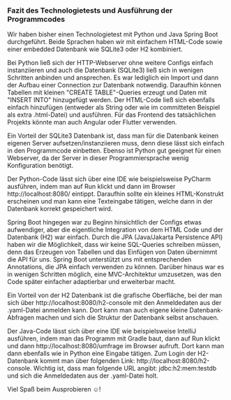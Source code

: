 ### Fazit des Technologietests und Ausführung der Programmcodes

Wir haben bisher einen Technologietest mit Python und Java Spring Boot durchgeführt.
Beide Sprachen haben wir mit einfachem HTML-Code sowie einer embedded Datenbank wie SQLite3 oder H2 kombiniert.

Bei Python ließ sich der HTTP-Webserver ohne weitere Configs einfach instanziieren und auch die Datenbank (SQLite3)
ließ sich in wenigen Schritten anbinden und ansprechen. Es war lediglich ein Import und dann der Aufbau einer Connection
zur Datenbank notwendig. Daraufhin können Tabellen mit kleinen "CREATE TABLE"-Queries erzeugt und Daten mit "INSERT INTO" hinzugefügt werden.
Der HTML-Code ließ sich ebenfalls einfach hinzufügen (entweder als String oder wie im committeten
Beispiel als extra .html-Datei) und ausführen. Für das Frontend des tatsächlichen Projekts könnte man auch Angular oder Flutter verwenden.

Ein Vorteil der SQLite3 Datenbank ist, dass man für die Datenbank keinen eigenen Server aufsetzen/instanziieren muss,
denn diese lässt sich einfach in den Programmcode einbetten. Ebenso ist Python gut geeignet für einen Webserver,
da der Server in dieser Programmiersprache wenig Konfiguration benötigt.

Der Python-Code lässt sich über eine IDE wie beispielsweise PyCharm ausführen, indem man auf Run klickt und dann im Browser http://localhost:8080/ eintippt.
Daraufhin sollte ein kleines HTML-Konstrukt erscheinen und man kann eine Texteingabe tätigen, welche dann in der Datenbank korrekt gespeichert wird.

Spring Boot hingegen war zu Beginn hinsichtlich der Configs etwas aufwendiger, aber die eigentliche Integration
von dem HTML Code und der Datenbank (H2) war einfach. Durch die JPA (Java/Jakarta Persistence API) haben wir die Möglichkeit, dass wir
keine SQL-Queries schreiben müssen, denn das Erzeugen von Tabellen und das Einfügen von Daten übernimmt die API für
uns. Spring Boot unterstützt uns mit entsprechenden Annotations, die JPA einfach verwenden zu können. Darüber hinaus war es in wenigen Schritten möglich, eine MVC-Architektur umzusetzen, was den Code später einfacher adaptierbar und erweiterbar macht.

Ein Vorteil von der H2 Datenbank ist die grafische Oberfläche, bei der man sich über http://localhost:8080/h2-console mit den 
Anmeldedaten aus der .yaml-Datei anmelden kann. Dort kann man auch eigene kleine Datenbank-Abfragen machen und sich die 
Struktur der Datenbank selbst anschauen.

Der Java-Code lässt sich über eine IDE wie beispielsweise IntelliJ ausführen, indem man das Programm mit Gradle baut, dann auf Run klickt und dann
http://localhost:8080/umfrage im Browser aufruft. Dort kann man dann ebenfalls wie in Python eine Eingabe tätigen. Zum Login der H2-Datenbank kommt man über folgenden Link: http://localhost:8080/h2-console.
Wichtig ist, dass man folgende URL angibt: jdbc:h2:mem:testdb und sich die Anmeldedaten aus der .yaml-Datei holt.

Viel Spaß beim Ausprobieren ☺!
